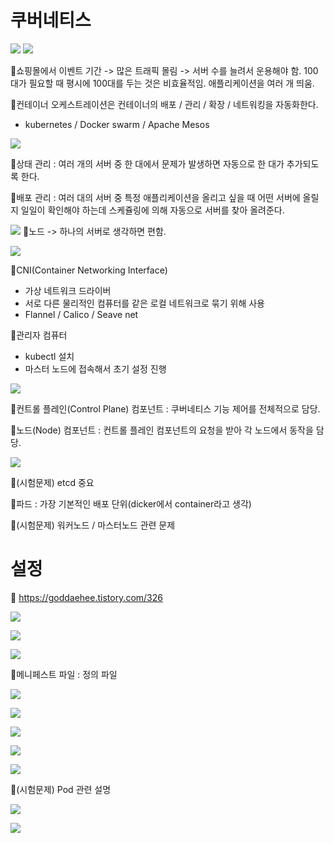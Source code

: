 # 쿠버네티스
![](../image/Pasted%20image%2020240508142712.png)
![](../image/Pasted%20image%2020240508142745.png)

📌쇼핑몰에서 이벤트 기간 -> 많은 트래픽 몰림 -> 서버 수를 늘려서 운용해야 함. 100대가 필요할 때 평시에 100대를 두는 것은 비효율적임. 애플리케이션을 여러 개 띄움.

📌컨테이너 오케스트레이션은 컨테이너의 배포 / 관리 / 확장 / 네트워킹을 자동화한다.
- kubernetes / Docker swarm / Apache Mesos

![](../image/Pasted%20image%2020240508143433.png)

📌상태 관리 : 여러 개의 서버 중 한 대에서 문제가 발생하면 자동으로 한 대가 추가되도록 한다.

📌배포 관리 : 여러 대의 서버 중 특정 애플리케이션을 올리고 싶을 때 어떤 서버에 올릴지 일일이 확인해야 하는데 스케쥴링에 의해 자동으로 서버를 찾아 올려준다.

![](../image/Pasted%20image%2020240508143657.png)
📌노드 -> 하나의 서버로 생각하면 편함.

![](../image/Pasted%20image%2020240508143808.png)

📌CNI(Container Networking Interface)
- 가상 네트워크 드라이버
- 서로 다른 물리적인 컴퓨터를 같은 로컬 네트워크로 묶기 위해 사용
- Flannel / Calico / Seave net

📌관리자 컴퓨터
- kubectl 설치
- 마스터 노드에 접속해서 초기 설정 진행

![](../image/Pasted%20image%2020240508144000.png)

📌컨트롤 플레인(Control Plane) 컴포넌트 : 쿠버네티스 기능 제어를 전체적으로 담당.

📌노드(Node) 컴포넌트 : 컨트롤 플레인 컴포넌트의 요청을 받아 각 노드에서 동작을 담당.


![](../image/Pasted%20image%2020240508144040.png)

📌(시험문제) etcd 중요

📌파드 : 가장 기본적인 배포 단위(dicker에서 container라고 생각)

📌(시험문제) 워커노드 / 마스터노드 관련 문제

# 설정
📌 https://goddaehee.tistory.com/326

![](../image/Pasted%20image%2020240508152614.png)

![](../image/Pasted%20image%2020240508152702.png)

![](../image/Pasted%20image%2020240508152847.png)

📌메니페스트 파일 : 정의 파일

![](../image/Pasted%20image%2020240508152934.png)

![](../image/Pasted%20image%2020240508153118.png)

![](../image/Pasted%20image%2020240508153201.png)

![](../image/Pasted%20image%2020240508153303.png)

![](../image/Pasted%20image%2020240508153350.png)

📌(시험문제) Pod 관련 설명

![](../image/Pasted%20image%2020240508153510.png)

![](../image/Pasted%20image%2020240508154113.png)
